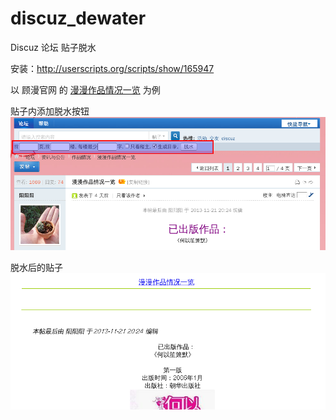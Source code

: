 discuz_dewater
===================

Discuz 论坛 贴子脱水

安装：http://userscripts.org/scripts/show/165947

以 顾漫官网 的 [漫漫作品情况一览](http://www.gumangw.com/forum.php?mod=viewthread&tid=29&extra=page%3D1) 为例

贴子内添加脱水按钮
![form](dewater_form.png)

脱水后的贴子
![thread](dewater_thread.png)
